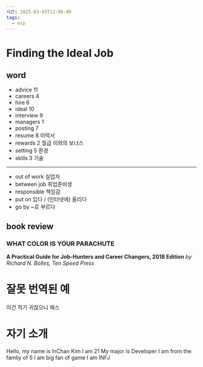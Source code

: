 ```yaml
---
시간: 2025-03-05T12:00:00
tags:
  - esp
---
```

# Finding the Ideal Job
## word 

 - advice 11 
 - careers 4
 - hire 6 
 - ideal  10 
 - interview 9 
 - managers 1
 - posting 7 
 - resume 8 
   이력서
 - rewards 2 
   월급 이외의 보너스
 - setting 5 
   환경
 - skills 3 
   기술 
---
 - out of work
   실업자
 - between job
   취업준비생
 - responsible
   책임감 
 - put on
   입다 / (인터넷에) 올리다
 - go by
   ~로 부르다

## book review

### WHAT COLOR IS YOUR PARACHUTE
 **A Practical Guide for Job-Hunters and Career Changers, 2018 Edition**
 *by Richard N. Bolles, Ten Speed Press*
 

# 잘못 번역된 예 
이건 적기 귀찮으니 페스 

# 자기 소개

Hello, my name is InChan Kim
I am 21 
My major is Developer
I am from the famliy of 5 
I am big fan of game 
I am INFJ
